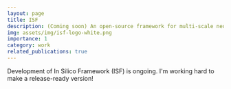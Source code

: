 ```yaml
---
layout: page
title: ISF
description: (Coming soon) An open-source framework for multi-scale neuron-network simulations during in vivo conditions.
img: assets/img/isf-logo-white.png
importance: 1
category: work
related_publications: true
---
```


Development of In Silico Framework (ISF) is ongoing. I'm working hard to make a release-ready version!